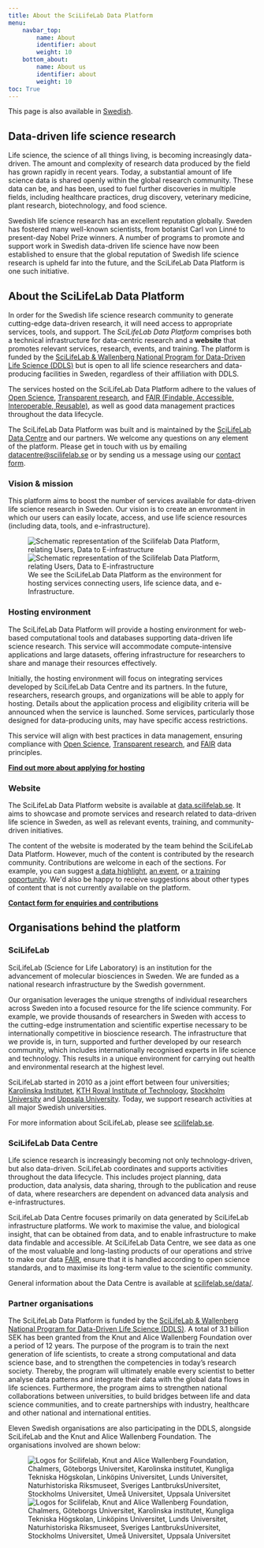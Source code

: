 ```yaml
---
title: About the SciLifeLab Data Platform
menu:
    navbar_top:
        name: About
        identifier: about
        weight: 10
    bottom_about:
        name: About us
        identifier: about
        weight: 10
toc: True
---
```


<div class="bg-light-gray border rounded py-2 px-4 my-3 fst-italic">
  This page is also available in <a href="/sv/">Swedish</a>.
</div>

## Data-driven life science research

Life science, the science of all things living, is becoming increasingly data-driven. The amount and complexity of research data produced by the field has grown rapidly in recent years. Today, a substantial amount of life science data is shared openly within the global research community. These data can be, and has been, used to fuel further discoveries in multiple fields, including healthcare practices, drug discovery, veterinary medicine, plant research, biotechnology, and food science.

Swedish life science research has an excellent reputation globally. Sweden has fostered many well-known scientists, from botanist Carl von Linné to present-day Nobel Prize winners. A number of  programs to promote and support work in Swedish data-driven life science have now been established to ensure that the global reputation of Swedish life science research is upheld far into the future, and the SciLifeLab Data Platform is one such initiative.

## About the SciLifeLab Data Platform

In order for the Swedish life science research community to generate cutting-edge data-driven research, it will need access to appropriate services, tools, and support. The *SciLifeLab Data Platform* comprises both a technical infrastructure for data-centric research and a **website** that promotes relevant services, research, events, and training. The platform is funded by the [SciLifeLab & Wallenberg National Program for Data-Driven Life Science (DDLS)](https://www.scilifelab.se/data-driven) but is open to all life science researchers and data-producing facilities in Sweden, regardless of their affiliation with DDLS.

The services hosted on the SciLifeLab Data Platform adhere to the values of [Open Science](https://ec.europa.eu/info/research-and-innovation/strategy/strategy-2020-2024/our-digital-future/open-science_en), [Transparent research](https://www.ucl.ac.uk/research/strategy-and-policy/research-transparency), and [FAIR (Findable, Accessible, Interoperable, Reusable)](https://doi.org/10.1038/sdata.2016.18), as well as good data management practices throughout the data lifecycle.

The SciLifeLab Data Platform was built and is maintained by the [SciLifeLab Data Centre](https://scilifelab.se/data) and our partners. We welcome any questions on any element of the platform. Please get in touch with us by emailing [datacentre@scilifelab.se](mailto:datacentre@scilifelab.se) or by sending us a message using our [contact form](/contact/).

### Vision & mission

This platform aims to boost the number of services available for data-driven life science research in Sweden. Our vision is to create an envronment in which our users can easily locate, access, and use life science resources (including data, tools, and e-infrastructure).

<figure class="my-3 figure w-100 text-center">
  <img src="/img/misc/users_data_einfra_illustration.png" class="figure-img img-fluid w-75 d-none d-xl-inline" alt="Schematic representation of the Scilifelab Data Platform, relating Users, Data to E-infrastructure">
  <img src="/img/misc/users_data_einfra_illustration.png" class="figure-img img-fluid w-100 d-xl-none" alt="Schematic representation of the Scilifelab Data Platform, relating Users, Data to E-infrastructure" >
  <figcaption class="figure-caption">We see the SciLifeLab Data Platform as the environment for hosting services connecting users, life science data, and e-Infrastructure.</figcaption>
</figure>

### Hosting environment
The SciLifeLab Data Platform will provide a hosting environment for web-based computational tools and databases supporting data-driven life science research. This service will accommodate compute-intensive applications and large datasets, offering infrastructure for researchers to share and manage their resources effectively.

Initially, the hosting environment will focus on integrating services developed by SciLifeLab Data Centre and its partners. In the future, researchers, research groups, and organizations will be able to apply for hosting. Details about the application process and eligibility criteria will be announced when the service is launched. Some services, particularly those designed for data-producing units, may have specific access restrictions.

This service will align with best practices in data management, ensuring compliance with [Open Science](https://research-and-innovation.ec.europa.eu/strategy/strategy-research-and-innovation/our-digital-future/open-science_en), [Transparent research](http://ucl.ac.uk/research/strategy-environment/research-transparency), and [FAIR](https://doi.org/10.1038/sdata.2016.18) data principles.

<a href="/services/hosting/"><b>Find out more about applying for hosting <i class="bi bi-arrow-right-square-fill"></i></b></a>

### Website

The SciLifeLab Data Platform website is available at [data.scilifelab.se](https://data.scilifelab.se/). It aims to showcase and promote services and research related to data-driven life science in Sweden, as well as relevant events, training, and community-driven initiatives.

The content of the website is moderated by the team behind the SciLifeLab Data Platform. However, much of the content is contributed by the research community. Contributions are welcome in each of the sections. For example, you can suggest [a data highlight](/highlights/), [an event](/events/), or [a training opportunity](/events/). We'd also be happy to receive suggestions about other types of content that is not currently available on the platform.

<a href="/contact/"><b>Contact form for enquiries and contributions <i class="bi bi-arrow-right-square-fill"></i></b></a>

## Organisations behind the platform

### SciLifeLab

SciLifeLab (Science for Life Laboratory) is an institution for the advancement of molecular biosciences in Sweden. We are funded as a national research infrastructure by the Swedish government.

Our organisation leverages the unique strengths of individual researchers across Sweden into a focused resource for the life science community. For example, we provide thousands of researchers in Sweden with access to the cutting-edge instrumentation and scientific expertise necessary to be internationally competitive in bioscience research. The infrastructure that we provide is, in turn, supported and further developed by our research community, which includes internationally recognised experts in life science and technology. This results in a unique environment for carrying out health and environmental research at the highest level.

SciLifeLab started in 2010 as a joint effort between four universities; [Karolinska Institutet](https://www.ki.se/), [KTH Royal Institute of Technology](https://www.kth.se/), [Stockholm University](https://www.su.se/) and [Uppsala University](https://www.uu.se/). Today, we support research activities at all major Swedish universities.

For more information about SciLifeLab, please see [scilifelab.se](https://www.scilifelab.se).

### SciLifeLab Data Centre

Life science research is increasingly becoming not only technology-driven, but also data-driven. SciLifeLab coordinates and supports activities throughout the data lifecycle. This includes project planning, data production, data analysis, data sharing, through to the publication and reuse of data, where researchers are dependent on advanced data analysis and e-infrastructures.

SciLifeLab Data Centre focuses primarily on data generated by SciLifeLab infrastructure platforms. We work to maximise the value, and biological insight, that can be obtained from data, and to enable infrastructure to make data findable and accessible. At SciLifeLab Data Centre, we see data as one of the most valuable and long-lasting products of our operations and strive to make our data [FAIR](https://www.force11.org/group/fairgroup/fairprinciples), ensure that it is handled according to open science standards, and to maximise its long-term value to the scientific community.

General information about the Data Centre is available at [scilifelab.se/data/](https://www.scilifelab.se/data/).

### Partner organisations

The SciLifeLab Data Platform is funded by the [SciLifeLab & Wallenberg National Program for Data-Driven Life Science (DDLS)](https://www.scilifelab.se/data-driven). A total of 3.1 billion SEK  has been granted from the Knut and Alice Wallenberg Foundation over a period of 12 years. The purpose of the program is to train the next generation of life scientists, to create a strong computational and data science base, and to strengthen the competencies in today’s research society. Thereby, the program will ultimately enable every scientist to better analyse data patterns and integrate their data with the global data flows in life sciences. Furthermore, the program aims to strengthen national collaborations between universities, to build bridges between life and data science communities, and to create partnerships with industry, healthcare and other national and international entities.

Eleven Swedish organisations are also participating in the DDLS, alongside SciLifeLab and the Knut and Alice Wallenberg Foundation. The organisations involved are shown below:

<figure class="my-2 figure w-100 text-center">
  <img src="/img/logos/scilifelab_kaw_unis_etc.png" class="img-fluid w-75 d-none d-xl-inline" alt="Logos for Scilifelab, Knut and Alice Wallenberg Foundation, Chalmers, Göteborgs Universitet, Karolinska institutet, Kungliga Tekniska Högskolan, Linköpins Universitet, Lunds Universitet, Naturhistoriska Riksmuseet, Sveriges LantbruksUniversitet, Stockholms Universitet, Umeå Universitet, Uppsala Universitet">
  <img src="/img/logos/scilifelab_kaw_unis_etc.png" class="img-fluid w-100 d-xl-none" alt="Logos for Scilifelab, Knut and Alice Wallenberg Foundation, Chalmers, Göteborgs Universitet, Karolinska institutet, Kungliga Tekniska Högskolan, Linköpins Universitet, Lunds Universitet, Naturhistoriska Riksmuseet, Sveriges LantbruksUniversitet, Stockholms Universitet, Umeå Universitet, Uppsala Universitet">
</figure>
